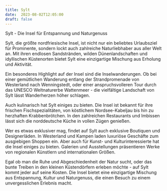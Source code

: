 ```yaml
---
title: Sylt
date:  2023-08-02T12:05:00
draft: false
---
```


Sylt - Die Insel für Entspannung und Naturgenuss

Sylt, die größte nordfriesische Insel, ist nicht nur ein beliebtes Urlaubsziel für Prominente, sondern lockt auch zahlreiche Naturliebhaber aus aller Welt an. Mit ihren endlosen Sandstränden, wilden Dünenlandschaften und idyllischen Küstenorten bietet Sylt eine einzigartige Mischung aus Erholung und Aktivität.

Ein besonderes Highlight auf der Insel sind die Inselwanderungen. Ob bei einer gemütlichen Wanderung entlang der Strandpromenade von Westerland nach Wenningstedt, oder einer anspruchsvolleren Tour durch das UNESCO Weltnaturerbe Wattenmeer - die vielfältige Landschaft von Sylt lässt Wanderherzen höher schlagen.

Auch kulinarisch hat Sylt einiges zu bieten. Die Insel ist bekannt für ihre frischen Fischspezialitäten, von köstlichem Nordsee-Kabeljau bis hin zu herzhaften Krabbenbrötchen. In den zahlreichen Restaurants und Imbissen lässt sich die norddeutsche Küche in vollen Zügen genießen.

Wer es etwas exklusiver mag, findet auf Sylt auch exklusive Boutiquen und Designerläden. In Westerland und Kampen laden luxuriöse Geschäfte zum ausgiebigen Shoppen ein. Aber auch für Kunst- und Kulturinteressierte hat die Insel einiges zu bieten. Galerien und Ausstellungen präsentieren Werke von regionalen Künstlern und internationalen Größen.

Egal ob man die Ruhe und Abgeschiedenheit der Natur sucht, oder das bunte Treiben in den kleinen Küstendörfern erleben möchte - auf Sylt kommt jeder auf seine Kosten. Die Insel bietet eine einzigartige Mischung aus Entspannung, Kultur und Naturgenuss, die einen Besuch zu einem unvergesslichen Erlebnis macht.